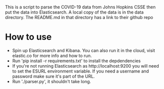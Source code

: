 This is a script to parse the COVID-19 data from Johns Hopkins CSSE then
put the data into Elasticsearch. A local copy of the data is in the data
directory. The README.md in that directory has a link to their github repo

# How to use
* Spin up Elasticsearch and Kibana. You can also run it in the cloud, visit
  elastic.co for more info and how to run.
* Run 'pip install -r requirements.txt' to install the depdendencies
* If you're not running Elasticsearch as http://localhost:9200 you will
  need to set the ESURL environment variable. If you need a username and
  password make sure it's part of the URL.
* Run './parser.py', it shouldn't take long.

